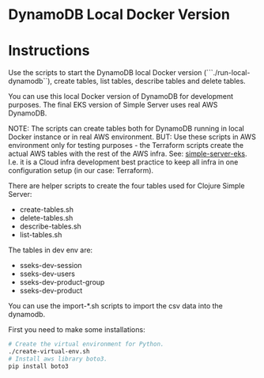 # DynamoDB Local Docker Version

# Instructions

Use the scripts to start the DynamoDB local Docker version (```./run-local-dynamodb``), create tables, list tables, describe tables and delete tables. 

You can use this local Docker version of DynamoDB for development purposes. The final EKS version of Simple Server uses real AWS DynamoDB.

NOTE: The scripts can create tables both for DynamoDB running in local Docker instance or in real AWS environment. BUT: Use these scripts in AWS environment only for testing purposes - the Terraform scripts create the actual AWS tables with the rest of the AWS infra. See: [simple-server-eks](https://github.com/karimarttila/aws/tree/master/simple-server-eks). I.e. it is a Cloud infra development best practice to keep all infra in one configuration setup (in our case: Terraform).

There are helper scripts to create the four tables used for Clojure Simple Server:

- create-tables.sh
- delete-tables.sh
- describe-tables.sh
- list-tables.sh

The tables in dev env are:

- sseks-dev-session
- sseks-dev-users
- sseks-dev-product-group
- sseks-dev-product

You can use the import-*.sh scripts to import the csv data into the dynamodb.

First you need to make some installations:
```bash
# Create the virtual environment for Python.
./create-virtual-env.sh
# Install aws library boto3.
pip install boto3
```

